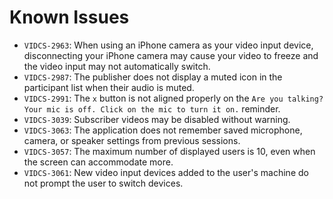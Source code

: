 # Known Issues
- `VIDCS-2963`: When using an iPhone camera as your video input device, disconnecting your iPhone camera may cause your video to freeze and the video input may not automatically switch.
- `VIDCS-2987`: The publisher does not display a muted icon in the participant list when their audio is muted.
- `VIDCS-2991`: The `x` button is not aligned properly on the `Are you talking? Your mic is off. Click on the mic to turn it on.` reminder.
- `VIDCS-3039`: Subscriber videos may be disabled without warning.
- `VIDCS-3063`: The application does not remember saved microphone, camera, or speaker settings from previous sessions.
- `VIDCS-3057`: The maximum number of displayed users is 10, even when the screen can accommodate more.
- `VIDCS-3061`: New video input devices added to the user's machine do not prompt the user to switch devices.

